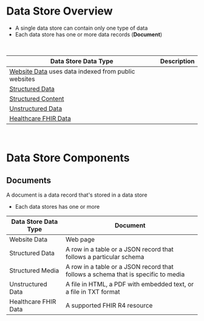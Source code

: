 # Data Store Overview

* A single data store can contain only one type of data
* Each data store has one or more data records (**Document**)

<br>

| Data Store Data Type | Description |
| --- | --- |
| [Website Data](https://cloud.google.com/generative-ai-app-builder/docs/create-datastore-ingest#:~:text=type%20of%20data.-,Website%20data,-Structured%20data) uses data indexed from public websites | |
| [Structured Data](https://cloud.google.com/generative-ai-app-builder/docs/create-datastore-ingest#structured-data) | |
| [Structured Content](https://cloud.google.com/generative-ai-app-builder/docs/create-datastore-ingest#structured-data-media) | |
| [Unstructured Data](https://cloud.google.com/generative-ai-app-builder/docs/create-datastore-ingest#:~:text=Structured%20content%20(media)-,Unstructured%20data,-Healthcare%20FHIR%20data) | |
| [Healthcare FHIR Data](https://cloud.google.com/generative-ai-app-builder/docs/create-datastore-ingest#:~:text=Unstructured%20data-,Healthcare%20FHIR%20data,-Website%20data) | |

<br>

# Data Store Components

## Documents

A document is a data record that's stored in a data store

* Each data stores has one or more 

| Data Store Data Type | Document |
| --- | --- |
| Website Data | Web page |
| Structured Data | A row in a table or a JSON record that follows a particular schema |
| Structured Media | A row in a table or a JSON record that follows a schema that is specific to media |
| Unstructured Data | A file in HTML, a PDF with embedded text, or a file in TXT format |
| Healthcare FHIR Data | A supported FHIR R4 resource |